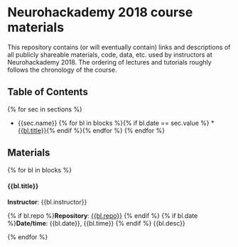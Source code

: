 # Neurohackademy 2018 course materials

This repository contains (or will eventually contain) links and descriptions of all publicly shareable materials, code, data, etc. used by instructors at Neurohackademy 2018. The ordering of lectures and tutorials roughly follows the chronology of the course.

## Table of Contents
{% for sec in sections %}
* {{sec.name}}
{% for bl in blocks %}{% if bl.date == sec.value %}	* [{{bl.title}}](#bl{{loop.index}}){% endif %}{% endfor %}
{% endfor %}


## Materials
{% for bl in blocks %}
#### <a id="bl{{loop.index}}"></a>{{bl.title}}

**Instructor**: {{bl.instructor}}

{% if bl.repo %}**Repository**: [{{bl.repo}}]({{bl.repo}})
{% endif %}
{% if bl.date %}**Date/time**: {{bl.date}}, {{bl.time}}
{% endif %}
{{bl.desc}}

{% endfor %}
